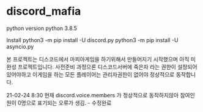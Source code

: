 # discord_mafia

python version
python 3.8.5

Install
python3 -m pip install -U discord.py
python3 -m pip install -U asyncio.py

본 프로젝트는 디스코드에서 마피아게임을 하기위해서 만들어지기 시작했으며 아직 미완성 프로젝트입니다.
사전준비 과정으론 디스코드서버에 죽은자 라는 권한이 설정되어있어야하고 이게임을 하는 모든 플레이어는 관리자권한이 없어야 정상적으로 동작합니다.

21-02-24 8:30 현재 discord.voice.members 가 정상적으로 동작하지않아 참여인원이 0명으로 표기되는 오류가 생김. - 수정완료
